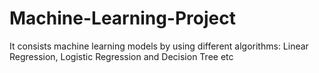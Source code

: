 # Machine-Learning-Project
It consists machine learning models by using different algorithms: Linear Regression, Logistic Regression and Decision Tree etc
